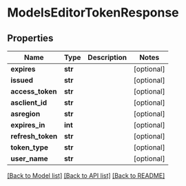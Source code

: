 # ModelsEditorTokenResponse

## Properties
Name | Type | Description | Notes
------------ | ------------- | ------------- | -------------
**expires** | **str** |  | [optional] 
**issued** | **str** |  | [optional] 
**access_token** | **str** |  | [optional] 
**asclient_id** | **str** |  | [optional] 
**asregion** | **str** |  | [optional] 
**expires_in** | **int** |  | [optional] 
**refresh_token** | **str** |  | [optional] 
**token_type** | **str** |  | [optional] 
**user_name** | **str** |  | [optional] 

[[Back to Model list]](../README.md#documentation-for-models) [[Back to API list]](../README.md#documentation-for-api-endpoints) [[Back to README]](../README.md)


